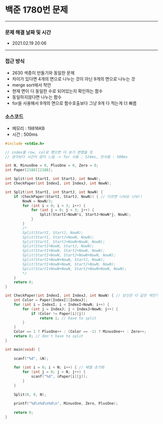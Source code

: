 
# 백준 1780번 문제

---

### 문제 해결 날짜 및 시간

- 2021.02.19 20:06

---

### 접근 방식
- 2630 색종이 만들기와 동일한 문제
- 차이가 있다면 4개의 면으로 나누는 것이 아닌 9개의 면으로 나누는 것
- merge sort에서 착안
- 현재 면이 다 동일한 수로 되어있는지 확인하는 함수
- 동일하지않다면 나누는 함수
- for을 사용해서 9개의 면으로 함수호출보다 그냥 9개 다 적는게 더 빠름

### 소스코드
- 메모리 : 19816KB
- 시간 : 500ms
```C
#include <stdio.h>

// index를 row, col로 했으면 더 보기 편했을 듯 
// 생각보다 시간이 많이 느림 -> for 사용 : 524ms, 안사용 : 500ms

int N, MinusOne = 0, PlusOne = 0, Zero = 0;
int Paper[2188][2188];

int Split(int StartI, int StartJ, int NowN);
int CheckPaper(int IndexI, int IndexJ, int NowN);

int Split(int StartI, int StartJ, int NowN) {
	if (CheckPaper(StartI, StartJ, NowN)) { // 다르면 나눠요 나눠!! 
		NowN = NowN/3;
		for (int i = 0; i < 3; i++) {
			for (int j = 0; j < 3; j++) {
				Split(StartI+NowN*i, StartJ+NowN*j, NowN);
			}
		}
		/*
		Split(StartI, StartJ, NowN);
		Split(StartI, StartJ+NowN, NowN);
		Split(StartI, StartJ+NowN+NowN, NowN);
		Split(StartI+NowN, StartJ, NowN);
		Split(StartI+NowN, StartJ+NowN, NowN);
		Split(StartI+NowN, StartJ+NowN+NowN, NowN);
		Split(StartI+NowN+NowN, StartJ, NowN);
		Split(StartI+NowN+NowN, StartJ+NowN, NowN);
		Split(StartI+NowN+NowN, StartJ+NowN+NowN, NowN);
		*/
	}
	return 0;
}

int CheckPaper(int IndexI, int IndexJ, int NowN) { // 당신은 다 같은 색인가요?? 
	int Color = Paper[IndexI][IndexJ];
	for (int i = IndexI; i < IndexI+NowN; i++) {
		for (int j = IndexJ; j < IndexJ+NowN; j++) {
			if (Color != Paper[i][j])
				return 1; // have to split 
		}
	}
	Color == 1 ? PlusOne++ : (Color == -1) ? MinusOne++ : Zero++;
	return 0; // don't have to split
}

int main(void) {
	
	scanf("%d", &N);
	
	for (int i = 0; i < N; i++) { // 배열 초기화 
		for (int j = 0; j < N; j++) {
			scanf("%d", &Paper[i][j]);
		}
	}
	
	Split(0, 0, N);
	
	printf("%d\n%d\n%d\n", MinusOne, Zero, PlusOne);
	
	return 0;
}
```
